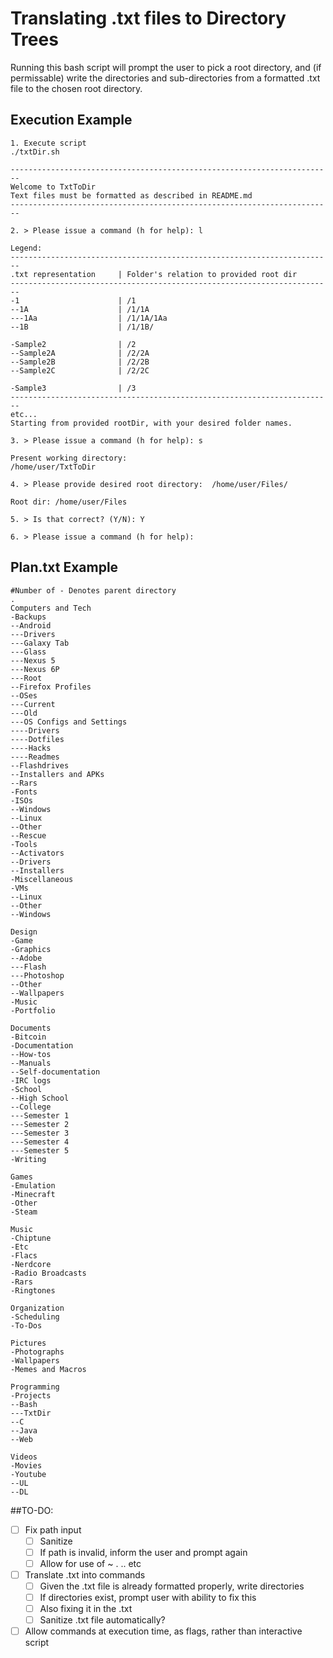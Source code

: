 # Translating .txt files to Directory Trees

Running this bash script will prompt the user to pick a root directory, and (if permissable) write the directories and sub-directories from a formatted .txt file to the chosen root directory.

## Execution Example

```
1. Execute script
./txtDir.sh

------------------------------------------------------------------------
Welcome to TxtToDir
Text files must be formatted as described in README.md
------------------------------------------------------------------------

2. > Please issue a command (h for help): l

Legend:
------------------------------------------------------------------------
.txt representation		| Folder's relation to provided root dir
------------------------------------------------------------------------
-1						| /1
--1A					| /1/1A
---1Aa					| /1/1A/1Aa
--1B					| /1/1B/

-Sample2				| /2
--Sample2A				| /2/2A
--Sample2B				| /2/2B
--Sample2C				| /2/2C

-Sample3				| /3
------------------------------------------------------------------------
etc...
Starting from provided rootDir, with your desired folder names.

3. > Please issue a command (h for help): s

Present working directory:
/home/user/TxtToDir 

4. > Please provide desired root directory:  /home/user/Files/

Root dir: /home/user/Files

5. > Is that correct? (Y/N): Y

6. > Please issue a command (h for help): 

```

## Plan.txt Example
```
#Number of - Denotes parent directory
.
Computers and Tech
-Backups
--Android
---Drivers
---Galaxy Tab
---Glass
---Nexus 5
---Nexus 6P
---Root
--Firefox Profiles
--OSes
---Current
---Old
---OS Configs and Settings
----Drivers
----Dotfiles
----Hacks
----Readmes
--Flashdrives
--Installers and APKs
--Rars
-Fonts
-ISOs
--Windows
--Linux
--Other
--Rescue
-Tools
--Activators
--Drivers
--Installers
-Miscellaneous
-VMs
--Linux
--Other
--Windows

Design
-Game
-Graphics
--Adobe
---Flash
---Photoshop
--Other
--Wallpapers
-Music
-Portfolio

Documents
-Bitcoin
-Documentation
--How-tos
--Manuals
--Self-documentation
-IRC logs
-School
--High School
--College
---Semester 1
---Semester 2
---Semester 3
---Semester 4
---Semester 5
-Writing

Games
-Emulation
-Minecraft
-Other
-Steam

Music
-Chiptune
-Etc
-Flacs
-Nerdcore
-Radio Broadcasts
-Rars
-Ringtones

Organization
-Scheduling
-To-Dos

Pictures
-Photographs
-Wallpapers
-Memes and Macros

Programming
-Projects
--Bash
---TxtDir
--C
--Java
--Web

Videos
-Movies
-Youtube
--UL
--DL
```
##TO-DO:
- [ ] Fix path input
  - [ ] Sanitize
  - [ ] If path is invalid, inform the user and prompt again
  - [ ] Allow for use of ~ . .. etc
- [ ] Translate .txt into commands
  - [ ] Given the .txt file is already formatted properly, write directories
  - [ ] If directories exist, prompt user with ability to fix this
  - [ ] Also fixing it in the .txt
  - [ ] Sanitize .txt file automatically?
- [ ] Allow commands at execution time, as flags, rather than interactive script
